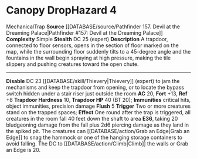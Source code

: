 ﻿---
ac: '20'
complexity: Simple
fortitude: '+13'
hardness: 10 Trapdoor Hardness
hazard_type: Trap
hp: 40 (BT 20)
id: '374'
immunity:
- critical hits
- object immunities
- precision damage
level: '4'
name: Canopy Drop
rarity: Common
reflex: '+8'
source: '[[DATABASE/source/Pathfinder 157. Devil at the Dreaming Palace|Pathfinder
  #157: Devil at the Dreaming Palace]]'
trait:
- '[[DATABASE/trait/Mechanical|Mechanical]]'
- '[[DATABASE/trait/Trap|Trap]]'
type: Hazard

---
# Canopy Drop<span class="item-type">Hazard 4</span>

<span class="item-trait">Mechanical</span><span class="item-trait">Trap</span>
**Source** [[DATABASE/source/Pathfinder 157. Devil at the Dreaming Palace|Pathfinder #157: Devil at the Dreaming Palace]]
**Complexity** Simple
**Stealth** DC 25 (expert)
**Description** A trapdoor, connected to floor sensors, opens in the section of floor marked on the map, while the surrounding floor suddenly tilts to a 45-degree angle and the fountains in the wall begin spraying at high pressure, making the tile slippery and pushing creatures toward the open chute.

---
**Disable** DC 23 [[DATABASE/skill/Thievery|Thievery]] (expert) to jam the mechanisms and keep the trapdoor from opening, or to locate the bypass switch hidden under a stair riser just outside the room
**AC** 20, **Fort** +13, **Ref** +8
**Trapdoor Hardness** 10, **Trapdoor HP** 40 (BT 20); **Immunities** critical hits, object immunities, precision damage
**Flush** <span class="action-icon">5</span> **Trigger** Two or more creatures stand on the trapped spaces; **Effect** One round after the trap is triggered, all creatures in the room fall 40 feet down the shaft to area **E36**, taking 20 bludgeoning damage from the fall plus 2d6 piercing damage as they land in the spiked pit. The creatures can [[DATABASE/action/Grab an Edge|Grab an Edge]] to snag the hammock or one of the hanging storage containers to avoid falling. The DC to [[DATABASE/action/Climb|Climb]] the walls or Grab an Edge is 20.
